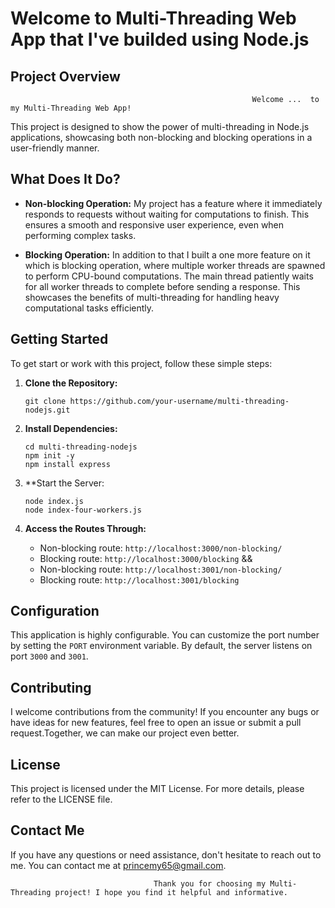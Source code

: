 # Welcome to Multi-Threading Web App that I've builded using Node.js

## Project Overview
                                                          Welcome ...  to my Multi-Threading Web App! 
  This project is designed to show the power of multi-threading in Node.js applications, showcasing both non-blocking and blocking operations in a user-friendly manner.

## What Does It Do?

- **Non-blocking Operation:** 
  My project has a feature where it immediately responds to requests without waiting for computations to finish. This ensures a smooth and responsive user experience, even when performing complex tasks.

- **Blocking Operation:** 
  In addition to that I built a one more feature on it which is blocking operation, where multiple worker threads are spawned to perform CPU-bound computations. The main thread patiently waits for all worker threads to complete before sending a response. This showcases the benefits of multi-threading for handling heavy computational tasks efficiently.

## Getting Started

To get start or work with this project, follow these simple steps:

1. **Clone the Repository:**

    ```
    git clone https://github.com/your-username/multi-threading-nodejs.git
    ```

2. **Install Dependencies:** 

    ```
    cd multi-threading-nodejs
    npm init -y
    npm install express
    ```

3. **Start the Server:

    ```
    node index.js
    node index-four-workers.js
    ```

4. **Access the Routes Through:** 

    - Non-blocking route: `http://localhost:3000/non-blocking/`
    - Blocking route: `http://localhost:3000/blocking`
    && 
    - Non-blocking route: `http://localhost:3001/non-blocking/`
    - Blocking route: `http://localhost:3001/blocking`

## Configuration

This application is highly configurable. You can customize the port number by setting the `PORT` environment variable. By default, the server listens on port `3000` and `3001`.

## Contributing

 I welcome contributions from the community! If you encounter any bugs or have ideas for new features, feel free to open an issue or submit a pull request.Together, we can make our project even better.

## License

This project is licensed under the MIT License. For more details, please refer to the LICENSE file.

## Contact Me

If you have any questions or need assistance, don't hesitate to reach out to me. You can contact me  at princemy65@gmail.com.

                                    Thank you for choosing my Multi-Threading project! I hope you find it helpful and informative.
